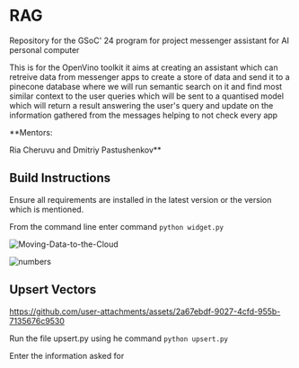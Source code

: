 # RAG
Repository for the GSoC' 24 program for project messenger assistant for AI personal computer


This is for the OpenVino toolkit it aims at creating an assistant which can retreive data from messenger apps to create a store of data and send it to a pinecone database where we will run semantic search on it and find most similar context to the user queries which will be sent to a quantised model which will return a result answering the user's query and update on the information gathered from the messages helping to not check every app

**Mentors: 


Ria Cheruvu and Dmitriy Pastushenkov**

## Build Instructions

Ensure all requirements are installed in the latest version or the version which is mentioned.

From the command line enter command `python widget.py`

![Moving-Data-to-the-Cloud](https://github.com/user-attachments/assets/016562c6-6e4c-4716-93ee-2a2b6b0d21f9)

![numbers](https://github.com/user-attachments/assets/ad7a4a6b-c22b-4b80-a3aa-d34d6d599c1b)


## Upsert Vectors
https://github.com/user-attachments/assets/2a67ebdf-9027-4cfd-955b-7135676c9530

Run the file upsert.py using he command `python upsert.py`

Enter the information asked for

